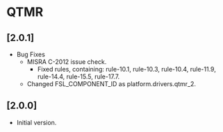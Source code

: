 # QTMR

## [2.0.1]

- Bug Fixes
  - MISRA C-2012 issue check.
    - Fixed rules, containing: rule-10.1, rule-10.3, rule-10.4, rule-11.9, rule-14.4, rule-15.5, rule-17.7.
  - Changed FSL_COMPONENT_ID as platform.drivers.qtmr_2.

## [2.0.0]

- Initial version.
